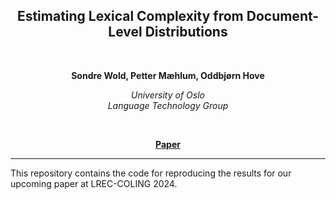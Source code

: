 <h2 align="center"><b>Estimating Lexical Complexity from Document-Level Distributions</h2><br></b>


<p align="center">
  <b>Sondre Wold, Petter Mæhlum, Oddbjørn Hove</b>
</p>

<p align="center">
  <i>
    University of Oslo<br>
    Language Technology Group<br>
  </i>
</p>
<br>

<p align="center">
  <a href=""><b>Paper</b></a><br>
</p>

_______

This repository contains the code for reproducing the results for our
upcoming paper at LREC-COLING 2024. 
